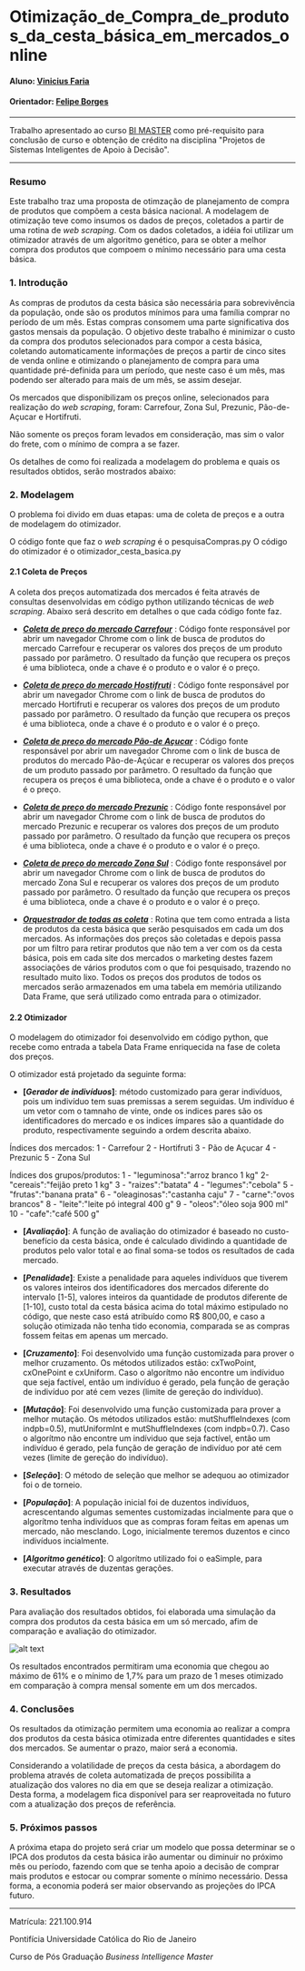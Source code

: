# Otimização_de_Compra_de_produtos_da_cesta_básica_em_mercados_online

#### Aluno: [Vinicius Faria](https://github.com/vinifariarj)
#### Orientador: [Felipe Borges](https://github.com/FelipeBorgesC)

---

Trabalho apresentado ao curso [BI MASTER](https://ica.puc-rio.ai/bi-master) como pré-requisito para conclusão de curso e obtenção de crédito na disciplina "Projetos de Sistemas Inteligentes de Apoio à Decisão".

---

### Resumo

Este trabalho traz uma proposta de otimzação de planejamento de compra de produtos que compõem a cesta básica nacional. A modelagem de otimização teve como insumos os dados de preços, coletados a partir de uma rotina de *web scraping*. Com os dados coletados, a idéia foi utilizar um otimizador através de um algoritmo genético, para se obter a melhor compra dos produtos que compoem o mínimo necessário para uma cesta básica.

### 1. Introdução

As compras de produtos da cesta básica são necessária para sobrevivência da população, onde são os produtos mínimos para uma família comprar no período de um mês. Estas compras consomem uma parte significativa dos gastos mensais da população. O objetivo deste trabalho é minimizar o custo da compra dos produtos selecionados para compor a cesta básica, coletando automaticamente informações de preços a partir de cinco sites de venda online e otimizando o planejamento de compra para uma quantidade pré-definida para um período, que neste caso é um mês, mas podendo ser alterado para mais de um mês, se assim desejar. 

Os mercados que disponibilizam os preços online, selecionados para realização do *web scraping*, foram: Carrefour, Zona Sul, Prezunic, Pão-de-Açucar e Hortifruti.

Não somente os preços foram levados em consideração, mas sim o valor do frete, com o mínimo de compra a se fazer.

Os detalhes de como foi realizada a modelagem do problema e quais os resultados obtidos, serão mostrados abaixo:

### 2. Modelagem

O problema foi divido em duas etapas: uma de coleta de preços e a outra de modelagem do otimizador.

O código fonte que faz o *web scraping* é o pesquisaCompras.py
O código do otimizador é o otimizador_cesta_basica.py

#### 2.1 Coleta de Preços

A coleta dos preços automatizada dos mercados é feita através de consultas desenvolvidas em código python utilizando técnicas de *web scraping*. Abaixo será descrito em detalhes o que cada código fonte faz.

* **[*Coleta de preço do mercado Carrefour*](scrapingCarrefour.py)** : Código fonte responsável por abrir um navegador Chrome com o link de busca de produtos do mercado Carrefour e recuperar os valores dos preços de um produto passado por parâmetro. O resultado da função que recupera os preços é uma biblioteca, onde a chave é o produto e o valor é o preço.

* **[*Coleta de preço do mercado Hostifruti*](scrapingHortifruti.py)** : Código fonte responsável por abrir um navegador Chrome com o link de busca de produtos do mercado Hortifruti e recuperar os valores dos preços de um produto passado por parâmetro. O resultado da função que recupera os preços é uma biblioteca, onde a chave é o produto e o valor é o preço.

* **[*Coleta de preço do mercado Pão-de Açucar*](scrapingPaodeAcucar.py)** : Código fonte responsável por abrir um navegador Chrome com o link de busca de produtos do mercado Pão-de-Açúcar e recuperar os valores dos preços de um produto passado por parâmetro. O resultado da função que recupera os preços é uma biblioteca, onde a chave é o produto e o valor é o preço.

* **[*Coleta de preço do mercado Prezunic*](scrapingPrezunic.py)** : Código fonte responsável por abrir um navegador Chrome com o link de busca de produtos do mercado Prezunic e recuperar os valores dos preços de um produto passado por parâmetro. O resultado da função que recupera os preços é uma biblioteca, onde a chave é o produto e o valor é o preço.

* **[*Coleta de preço do mercado Zona Sul*](scrapingZonaSul.py)** : Código fonte responsável por abrir um navegador Chrome com o link de busca de produtos do mercado Zona Sul e recuperar os valores dos preços de um produto passado por parâmetro. O resultado da função que recupera os preços é uma biblioteca, onde a chave é o produto e o valor é o preço.

* **[*Orquestrador de todas as coleta*](pesquisaCompras.py)** : Rotina que tem como entrada a lista de produtos da cesta básica que serão pesquisados em cada um dos mercados. As informações dos preços são coletadas e depois passa por um filtro para retirar produtos que não tem a ver com os da cesta básica, pois em cada site dos mercados o marketing destes fazem associações de vários produtos com o que foi pesquisado, trazendo no resultado muito lixo. Todos os preços dos produtos de todos os mercados serão armazenados em uma tabela em memória utilizando Data Frame, que será utilizado como entrada para o otimizador.


#### 2.2 Otimizador

O modelagem do otimizador foi desenvolvido em código python, que recebe como entrada a tabela Data Frame enriquecida na fase de coleta dos preços.

O otimizador está projetado da seguinte forma:
* **[*Gerador de indivíduos*]**: método customizado para gerar indivíduos, pois um indivíduo tem  suas premissas a serem seguidas. Um indivíduo é um vetor com o tamnaho de vinte, onde os indices pares são os identificadores do mercado e os indices ímpares são a quantidade do produto, respectivamente seguindo a ordem descrita abaixo.

Índices dos mercados: 
1 - Carrefour
2 - Hortifruti
3 - Pão de Açucar
4 - Prezunic
5 - Zona Sul

Índices dos grupos/produtos:
1 - "leguminosa":"arroz branco 1 kg"
2- "cereais":"feijão preto 1 kg" 
3 - "raizes":"batata"
4 - "legumes":"cebola"
5 - "frutas":"banana prata"
6 - "oleaginosas":"castanha caju"
7 - "carne":"ovos brancos"
8 - "leite":"leite pó integral 400 g"
9 - "oleos":"óleo soja 900 ml"
10 - "cafe":"café 500 g"

* **[*Avaliação*]**: A função de avaliação do otimizador é baseado no custo-benefício da cesta básica, onde é calculado dividindo a quantidade de produtos pelo valor total e ao final soma-se todos os resultados de cada mercado.

* **[*Penalidade*]**: Existe a penalidade para aqueles indivíduos que tiverem os valores inteiros dos identificadores dos mercados diferente do intervalo [1-5], valores inteiros da quantidade de produtos diferente de [1-10], custo total da cesta básica acima do total máximo estipulado no código, que neste caso está atribuído como R$ 800,00, e caso a solução otimizada não tenha tido economia, comparada se as compras fossem feitas em apenas um mercado.

* **[*Cruzamento*]**: Foi desenvolvido uma função customizada para prover o melhor cruzamento. Os métodos utilizados estão: cxTwoPoint, cxOnePoint e cxUniform. Caso o algorítmo não encontre um indíviduo que seja factível, então um indivíduo é gerado, pela função de geração de indivíduo por até cem vezes (limite de gereção do indivíduo).

* **[*Mutação*]**: Foi desenvolvido uma função customizada para prover a melhor mutação. Os métodos utilizados estão: mutShuffleIndexes (com indpb=0.5), mutUniformInt e mutShuffleIndexes (com indpb=0.7). Caso o algorítmo não encontre um indíviduo que seja factível, então um indivíduo é gerado, pela função de geração de indivíduo por até cem vezes (limite de gereção do indivíduo).

* **[*Seleção*]**: O método de seleção que melhor se adequou ao otimizador foi o de torneio.

* **[*População*]**: A população inicial foi de duzentos indivíduos, acrescentando algumas sementes customizadas incialmente para que o algorítmo tenha indivíduos que as compras foram feitas em apenas um mercado, não mesclando. Logo, inicialmente teremos duzentos e cinco indivíduos incialmente.

* **[*Algoritmo genético*]**: O algorítmo utilizado foi o eaSimple, para executar através de duzentas gerações.

### 3. Resultados

Para avaliação dos resultados obtidos, foi elaborada uma simulação da compra dos produtos da cesta básica em um só mercado, afim de comparação e avaliação do otimizador.

![alt text](image.png)

Os resultados encontrados permitiram uma economia que chegou ao máximo de 61% e o mínimo de 1,7% para um prazo de 1 meses otimizado em comparação à compra mensal somente em um dos mercados. 


### 4. Conclusões

Os resultados da otimização permitem uma economia ao realizar a compra dos produtos da cesta básica otimizada entre diferentes quantidades e sites dos mercados. Se aumentar o prazo, maior será a economia.

Considerando a volatilidade de preços da cesta básica, a abordagem do problema através de coleta automatizada de preços possibilita a atualização dos valores no dia em que se deseja realizar a otimização. Desta forma, a modelagem fica disponível para ser reaproveitada no futuro com a atualização dos preços de referência.


### 5. Próximos passos

A próxima etapa do projeto será criar um modelo que possa determinar se o IPCA dos produtos da cesta básica irão aumentar ou diminuir no próximo mês ou período, fazendo com que se tenha apoio a decisão de comprar mais produtos e estocar ou comprar somente o mínimo necessário. Dessa forma, a economia poderá ser maior observando as projeções do IPCA futuro.

---

Matrícula: 221.100.914

Pontifícia Universidade Católica do Rio de Janeiro

Curso de Pós Graduação *Business Intelligence Master*

